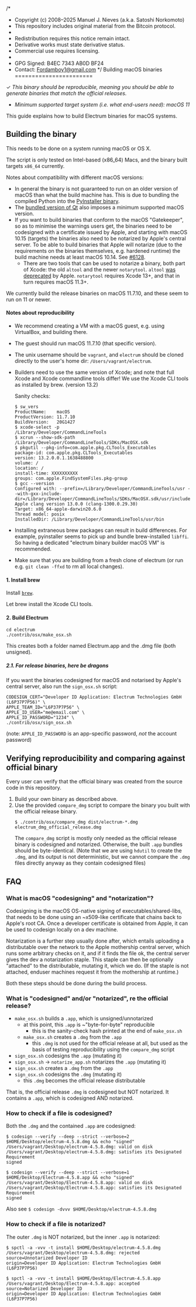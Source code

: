 /*
 * Copyright (c) 2008–2025 Manuel J. Nieves (a.k.a. Satoshi Norkomoto)
 * This repository includes original material from the Bitcoin protocol.
 *
 * Redistribution requires this notice remain intact.
 * Derivative works must state derivative status.
 * Commercial use requires licensing.
 *
 * GPG Signed: B4EC 7343 AB0D BF24
 * Contact: Fordamboy1@gmail.com
 */
Building macOS binaries
=======================

✓ _This binary should be reproducible, meaning you should be able to generate
   binaries that match the official releases._

- _Minimum supported target system (i.e. what end-users need): macOS 11_

This guide explains how to build Electrum binaries for macOS systems.


## Building the binary

This needs to be done on a system running macOS or OS X.

The script is only tested on Intel-based (x86_64) Macs, and the binary built
targets `x86_64` currently.

Notes about compatibility with different macOS versions:
- In general the binary is not guaranteed to run on an older version of macOS
  than what the build machine has. This is due to bundling the compiled Python into
  the [PyInstaller binary](https://github.com/pyinstaller/pyinstaller/issues/1191).
- The [bundled version of Qt](https://github.com/spesmilo/electrum/issues/3685) also
  imposes a minimum supported macOS version.
- If you want to build binaries that conform to the macOS "Gatekeeper", so as to
  minimise the warnings users get, the binaries need to be codesigned with a
  certificate issued by Apple, and starting with macOS 10.15 (targets) the binaries also
  need to be notarized by Apple's central server. To be able to build
  binaries that Apple will notarize (due to the requirements on the binaries themselves,
  e.g. hardened runtime) the build machine needs at least macOS 10.14.
  See [#6128](https://github.com/spesmilo/electrum/issues/6128).
  - There are two tools that can be used to notarize a binary, both part of Xcode:
    the old `altool` and the newer `notarytool`. `altool`
    [was deprecated](https://developer.apple.com/news/?id=y5mjxqmn) by Apple.
    `notarytool` requires Xcode 13+, and that in turn requires macOS 11.3+.

We currently build the release binaries on macOS 11.7.10, and these seem to run on
11 or newer.


#### Notes about reproducibility

- We recommend creating a VM with a macOS guest, e.g. using VirtualBox,
  and building there.
- The guest should run macOS 11.7.10 (that specific version).
- The unix username should be `vagrant`, and `electrum` should be cloned directly
  to the user's home dir: `/Users/vagrant/electrum`.
- Builders need to use the same version of Xcode; and note that
  full Xcode and Xcode commandline tools differ!
  We use the Xcode CLI tools as installed by brew. (version 13.2)

  Sanity checks:
    ```
    $ sw_vers
    ProductName:	macOS
    ProductVersion:	11.7.10
    BuildVersion:	20G1427
    $ xcode-select -p
    /Library/Developer/CommandLineTools
    $ xcrun --show-sdk-path
    /Library/Developer/CommandLineTools/SDKs/MacOSX.sdk
    $ pkgutil --pkg-info=com.apple.pkg.CLTools_Executables
    package-id: com.apple.pkg.CLTools_Executables
    version: 13.2.0.0.1.1638488800
    volume: /
    location: /
    install-time: XXXXXXXXXX
    groups: com.apple.FindSystemFiles.pkg-group
    $ gcc --version
    Configured with: --prefix=/Library/Developer/CommandLineTools/usr --with-gxx-include-dir=/Library/Developer/CommandLineTools/SDKs/MacOSX.sdk/usr/include/c++/4.2.1
    Apple clang version 13.0.0 (clang-1300.0.29.30)
    Target: x86_64-apple-darwin20.6.0
    Thread model: posix
    InstalledDir: /Library/Developer/CommandLineTools/usr/bin
    ```
- Installing extraneous brew packages can result in build differences.
  For example, pyinstaller seems to pick up and bundle brew-installed `libffi`.
  So having a dedicated "electrum binary builder macOS VM" is recommended.
- Make sure that you are building from a fresh clone of electrum
  (or run e.g. `git clean -ffxd` to rm all local changes).


#### 1. Install brew

Install [`brew`](https://brew.sh/).

Let brew install the Xcode CLI tools.


#### 2. Build Electrum

    cd electrum
    ./contrib/osx/make_osx.sh

This creates both a folder named Electrum.app and the .dmg file (both unsigned).

##### 2.1. For release binaries, here be dragons

If you want the binaries codesigned for macOS and notarised by Apple's central server,
also run the `sign_osx.sh` script:

    CODESIGN_CERT="Developer ID Application: Electrum Technologies GmbH (L6P37P7P56)" \
    APPLE_TEAM_ID="L6P37P7P56" \
    APPLE_ID_USER="me@email.com" \
    APPLE_ID_PASSWORD="1234" \
    ./contrib/osx/sign_osx.sh

(note: `APPLE_ID_PASSWORD` is an app-specific password, *not* the account password)


## Verifying reproducibility and comparing against official binary

Every user can verify that the official binary was created from the source code in this
repository.

1. Build your own binary as described above.
2. Use the provided `compare_dmg` script to compare the binary you built with
   the official release binary.
    ```
    $ ./contrib/osx/compare_dmg dist/electrum-*.dmg electrum_dmg_official_release.dmg
    ```
   The `compare_dmg` script is mostly only needed as the official release binary is
   codesigned and notarized. Otherwise, the built `.app` bundles should be byte-identical.
   (Note that we are using `hdutil` to create the `.dmg`, and its output is not
   deterministic, but we cannot compare the `.dmg` files directly anyway as they contain
   codesigned files)


## FAQ

### What is macOS "codesigning" and "notarization"?

Codesigning is the macOS OS-native signing of executables/shared-libs,
that needs to be done using an ~x509-like certificate that chains back to Apple's root CA.
Once a developer certificate is obtained from Apple, it can be used to codesign locally
on a dev machine.

Notarization is a further step usually done after, which entails uploading a distributable
over the network to the Apple mothership central server, which runs some arbitrary checks on it,
and if it finds the file ok, the central server gives the dev a notarization staple.
This staple can then be optionally "attached" to the distributable, mutating it, which we do.
(If the staple is not attached, enduser machines request it from the mothership at runtime.)

Both these steps should be done during the build process.

### What is "codesigned" and/or "notarized", re the official release?

- `make_osx.sh` builds a `.app`, which is unsigned/unnotarized
  - at this point, this `.app` is ~"byte-for-byte" reproducible
    - this is the sanity-check hash printed at the end of `make_osx.sh`
  - `make_osx.sh` creates a `.dmg` from the `.app`
    - this `.dmg` is not used for the official release at all, but used as the basis of
      testing reproducibility using the `compare_dmg` script
- `sign_osx.sh` codesigns the `.app` (mutating it)
- `sign_osx.sh` -> `notarize_app.sh` notarizes the `.app` (mutating it)
- `sign_osx.sh` creates a `.dmg` from the `.app`
- `sign_osx.sh` codesigns the `.dmg` (mutating it)
  - this `.dmg` becomes the official release distributable

That is, the official release `.dmg` is codesigned but NOT notarized.
It contains a `.app`, which is codesigned AND notarized.

### How to check if a file is codesigned?

Both the `.dmg` and the contained `.app` are codesigned:
```
$ codesign --verify --deep --strict --verbose=2 $HOME/Desktop/electrum-4.5.8.dmg && echo "signed"
/Users/vagrant/Desktop/electrum-4.5.8.dmg: valid on disk
/Users/vagrant/Desktop/electrum-4.5.8.dmg: satisfies its Designated Requirement
signed
```
```
$ codesign --verify --deep --strict --verbose=1 $HOME/Desktop/Electrum-4.5.8.app && echo "signed"
/Users/vagrant/Desktop/Electrum-4.5.8.app: valid on disk
/Users/vagrant/Desktop/Electrum-4.5.8.app: satisfies its Designated Requirement
signed
```

Also see `$ codesign -dvvv $HOME/Desktop/electrum-4.5.8.dmg`

### How to check if a file is notarized?

The outer `.dmg` is NOT notarized, but the inner `.app` is notarized:
```
$ spctl -a -vvv -t install $HOME/Desktop/electrum-4.5.8.dmg
/Users/vagrant/Desktop/electrum-4.5.8.dmg: rejected
source=Unnotarized Developer ID
origin=Developer ID Application: Electrum Technologies GmbH (L6P37P7P56)
```
```
$ spctl -a -vvv -t install $HOME/Desktop/Electrum-4.5.8.app
/Users/vagrant/Desktop/Electrum-4.5.8.app: accepted
source=Notarized Developer ID
origin=Developer ID Application: Electrum Technologies GmbH (L6P37P7P56)
```
